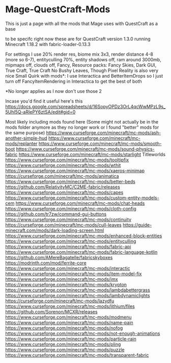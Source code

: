 # Mage-QuestCraft-Mods
This is just a page with all the mods that Mage uses with QuestCraft as a base

to be specifc right now these are for QuestCraft version 1.3.0 running Minecraft 1.18.2 with fabric-loader-0.13.3

For settings I use 20% render res, biome mix 3x3, render distance 4-8 (more so 6-7), entityculling 70%, 
entity shadows off, ram around 3000mb, mipmaps off, clouds off, Fancy,
Resource packs: Fancy Skies, Dark GUI, True Craft, True Craft No Bushy Leaves,
Though Pixel Reality is also very nice
Small Quirk with mods*: I use Interactica and BetterItemDrops so I just turn off FancyItemRendering in Interactica to get the best of both

*No longer applies as I now don't use those 2

Incase you'd find it useful
here's this
https://docs.google.com/spreadsheets/d/16SopyOPDz3OrL4qcWwMPzL9s_5Uhl5Q-aRIePY6ztSA/edit#gid=0

Most likely including mods found here (Some might not actually be in the mods folder anymore as they no longer work or I found "better" mods for the same purpose)
https://www.curseforge.com/minecraft/mc-mods/ash-another-simple-hud
https://www.curseforge.com/minecraft/mc-mods/replanter
https://www.curseforge.com/minecraft/mc-mods/smooth-boot
https://www.curseforge.com/minecraft/mc-mods/sound-physics-fabric
https://www.curseforge.com/minecraft/mc-mods/starlight
Titleworlds
https://www.curseforge.com/minecraft/mc-mods/tooltipfix
https://www.curseforge.com/minecraft/mc-mods/wthit
https://www.curseforge.com/minecraft/mc-mods/xaeros-minimap
https://curseforge.com/minecraft/mc-mods/animatica
https://www.curseforge.com/minecraft/mc-mods/better-beds
https://github.com/RelativityMC/C2ME-fabric/releases
https://www.curseforge.com/minecraft/mc-mods/capes
https://www.curseforge.com/minecraft/mc-mods/custom-entity-models-cem
https://www.curseforge.com/minecraft/mc-mods/chat-heads
https://www.curseforge.com/minecraft/mc-mods/cloth-config
https://github.com/tr7zw/command-gui-buttons
https://www.curseforge.com/minecraft/mc-mods/continuity
https://curseforge.com/minecraft/mc-mods/cull-leaves
https://guide-minecraft.com/mods/dark-loading-screen.html
https://www.curseforge.com/minecraft/mc-mods/enhanced-block-entities
https://www.curseforge.com/minecraft/mc-mods/entityculling
https://www.curseforge.com/minecraft/mc-mods/fabric-api
https://www.curseforge.com/minecraft/mc-mods/fabric-language-kotlin
https://github.com/AMereBagatelle/fabricskyboxes
https://modrinth.com/mod/ferrite-core
https://www.curseforge.com/minecraft/mc-mods/interactic
https://www.curseforge.com/minecraft/mc-mods/item-model-fix
https://www.curseforge.com/minecraft/mc-mods/jmx
https://www.curseforge.com/minecraft/mc-mods/krypton
https://www.curseforge.com/minecraft/mc-mods/lambdabettergrass
https://www.curseforge.com/minecraft/mc-mods/lambdynamiclights
https://curseforge.com/minecraft/mc-mods/lazydfu
https://www.curseforge.com/minecraft/mc-mods/lithium/files
https://github.com/Sorenon/MCXR/releases
https://www.curseforge.com/minecraft/mc-mods/modmenu
https://www.curseforge.com/minecraft/mc-mods/name-pain
https://www.curseforge.com/minecraft/mc-mods/nofog
https://www.curseforge.com/minecraft/mc-mods/not-enough-animations
https://www.curseforge.com/minecraft/mc-mods/particle-rain
https://www.curseforge.com/minecraft/mc-mods/pling
https://www.curseforge.com/minecraft/mc-mods/puzzle
https://www.curseforge.com/minecraft/mc-mods/transparent-fabric
